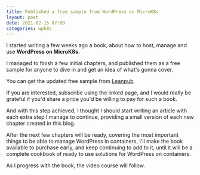 ```yaml
---
title: Published a free sample from WordPress on MicroK8s
layout: post
date: 2021-02-15 07:00
categories: wpk8s
---
```


I started writing a few weeks ago a book, about how to host, manage
and use **WordPress on MicroK8s**.

I managed to finish a few initial chapters, and published them as a
free sample for anyone to dive in and get an idea of what's gonna cover.

You can get the updated free sample from [Leanpub](https://bit.ly/wpk8s-leanpub).

If you are interested, subscribe using the linked page, and I would really
be grateful if you'd share a price you'd be willing to pay for such a book.

And with this step achieved, I thought I should start writing an article
with each extra step I manage to continue, providing a small version
of each new chapter created in this blog.

After the next few chapters will be ready, covering the most important
things to be able to manage WordPress in containers, I'll make the
book available to purchase early, and keep continuing to add to it,
until it will be a complete cookbook of ready to use solutions for
WordPress on containers.

As I progress with the book, the video course will follow.
